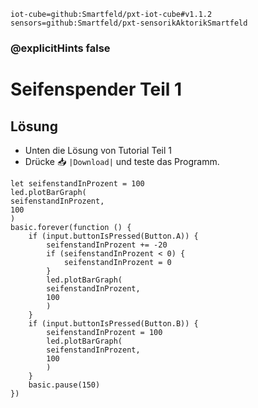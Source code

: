 ```package
iot-cube=github:Smartfeld/pxt-iot-cube#v1.1.2
sensors=github:Smartfeld/pxt-sensorikAktorikSmartfeld
```
### @explicitHints false

# Seifenspender Teil 1
## Lösung

* Unten die Lösung von Tutorial Teil 1 
* Drücke 📥 `|Download|` und teste das Programm.

```template
let seifenstandInProzent = 100
led.plotBarGraph(
seifenstandInProzent,
100
)
basic.forever(function () {
    if (input.buttonIsPressed(Button.A)) {
        seifenstandInProzent += -20
        if (seifenstandInProzent < 0) {
            seifenstandInProzent = 0
        }
        led.plotBarGraph(
        seifenstandInProzent,
        100
        )
    }
    if (input.buttonIsPressed(Button.B)) {
        seifenstandInProzent = 100
        led.plotBarGraph(
        seifenstandInProzent,
        100
        )
    }
    basic.pause(150)
})
```